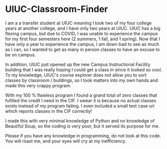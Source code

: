 # UIUC-Classroom-Finder
I am a a transfer student at UIUC meaning I took two of my four college years at another college, and I have only two years at UIUC. UIUC has a big flexing campus, but due to COVID, I was unable to experience the campus for my first four semesters here (2 summers, 1 fall, and 1 spring). Now that I have only a year to experience the campus, I am down bad to see as much as I can, so I wanted to get as many in person classes to have an excuse to be on campus. 

In addition, UIUC just opened up the new Campus Instructional Facility building that I was really hoping I could get a class in since it looked so cool. To my knowledge, UIUC's course explorer does not allow you to sort classes by classroom / buildings, so I took matters into my own hands and made this very crappy program.

With my 100 % flawless program I found a grand total of zero classes that fufilled the credit I need in the CIF. I swear it is because no actual classes exists instead of my program failing. I even included a small test case url which reports classes in the CIF correctly!

I made this with very minimal knowledge of Python and no knowledge of Beautiful Soup, so the coding is very poor, but it served its purpose for me. 

Please if you have any knowledge in programming, do not look at this code. You will roast me, and your eyes will cry at my inefficiency.
